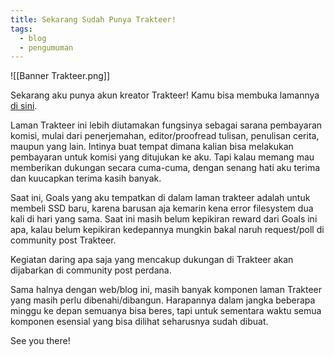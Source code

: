 ```yaml
---
title: Sekarang Sudah Punya Trakteer!
tags:
  - blog
  - pengumuman
---
```

![[Banner Trakteer.png]]

Sekarang aku punya akun kreator Trakteer! Kamu bisa membuka lamannya [di sini](https://trakteer.id/maulana-md).

Laman Trakteer ini lebih diutamakan fungsinya sebagai sarana pembayaran komisi, mulai dari penerjemahan, editor/proofread tulisan, penulisan cerita, maupun yang lain. Intinya buat tempat dimana kalian bisa melakukan pembayaran untuk komisi yang ditujukan ke aku. Tapi kalau memang mau memberikan dukungan secara cuma-cuma, dengan senang hati aku terima dan kuucapkan terima kasih banyak.

Saat ini, Goals yang aku tempatkan di dalam laman trakteer adalah untuk membeli SSD baru, karena barusan aja kemarin kena error filesystem dua kali di hari yang sama. Saat ini masih belum kepikiran reward dari Goals ini apa, kalau belum kepikiran kedepannya mungkin bakal naruh request/poll di community post Trakteer.

Kegiatan daring apa saja yang mencakup dukungan di Trakteer akan dijabarkan di community post perdana.

Sama halnya dengan web/blog ini, masih banyak komponen laman Trakteer yang masih perlu dibenahi/dibangun. Harapannya dalam jangka beberapa minggu ke depan semuanya bisa beres, tapi untuk sementara waktu semua komponen esensial yang bisa dilihat seharusnya sudah dibuat.

See you there!